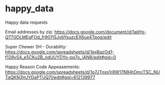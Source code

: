 # happy_data
Happy data requests

Email addresses by zip: https://docs.google.com/document/d/1abYg-QT7GDLMEqFOd_fr907lSJvbYsuzcEX6ue4Tpog/edit

Super Chewer SH - Durability: https://docs.google.com/spreadsheets/d/1exBazOd1-f128yS4_e5CKu2B_ndUUYDYo-pq7o_jAN8/edit#gid=0

Happy Reason Code Appeasements: https://docs.google.com/spreadsheets/d/1q7JTnxs1r8W17N94tOmcTSC_NUTqQKN3HJYDaPTUQ7I/edit#gid=612139977
